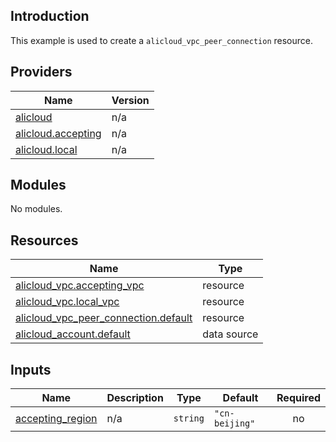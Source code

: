 ## Introduction

This example is used to create a `alicloud_vpc_peer_connection` resource.

<!-- BEGIN_TF_DOCS -->
## Providers

| Name | Version |
|------|---------|
| <a name="provider_alicloud"></a> [alicloud](#provider\_alicloud) | n/a |
| <a name="provider_alicloud.accepting"></a> [alicloud.accepting](#provider\_alicloud.accepting) | n/a |
| <a name="provider_alicloud.local"></a> [alicloud.local](#provider\_alicloud.local) | n/a |

## Modules

No modules.

## Resources

| Name | Type |
|------|------|
| [alicloud_vpc.accepting_vpc](https://registry.terraform.io/providers/aliyun/alicloud/latest/docs/resources/vpc) | resource |
| [alicloud_vpc.local_vpc](https://registry.terraform.io/providers/aliyun/alicloud/latest/docs/resources/vpc) | resource |
| [alicloud_vpc_peer_connection.default](https://registry.terraform.io/providers/aliyun/alicloud/latest/docs/resources/vpc_peer_connection) | resource |
| [alicloud_account.default](https://registry.terraform.io/providers/aliyun/alicloud/latest/docs/data-sources/account) | data source |

## Inputs

| Name | Description | Type | Default | Required |
|------|-------------|------|---------|:--------:|
| <a name="input_accepting_region"></a> [accepting\_region](#input\_accepting\_region) | n/a | `string` | `"cn-beijing"` | no |
<!-- END_TF_DOCS -->    